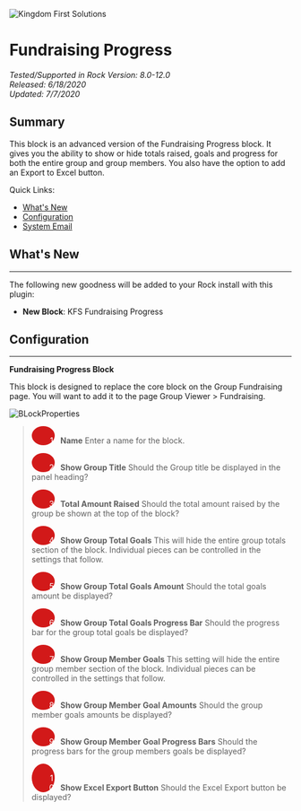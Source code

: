 ![Kingdom First Solutions](https://user-images.githubusercontent.com/81330042/115049197-12a9b580-9ea0-11eb-8e4d-81873a5cd366.png)


# Fundraising Progress
_Tested/Supported in Rock Version:  8.0-12.0_    
_Released:  6/18/2020_   
_Updated:  7/7/2020_   

## Summary

This block is an advanced version of the Fundraising Progress block. It gives you the ability to show or hide totals raised, goals and progress for both the entire group and group members. You also have the option to add an Export to Excel button.

Quick Links:

- [What's New](#whats-new)
- [Configuration](#configuration)
- [System Email](#system-email)

## What's New

---

The following new goodness will be added to your Rock install with this plugin:

- **New Block**: KFS Fundraising Progress

## Configuration

---

**Fundraising Progress Block**

This block is designed to replace the core block on the Group Fundraising page. You will want to add it to the page Group Viewer > Fundraising.



![BLockProperties](https://user-images.githubusercontent.com/81330042/115050956-e98a2480-9ea1-11eb-8291-5539aae24478.png)


> <span style="padding-left: 30px; margin-right: 10px; width: .8em;background: #d21919; border-radius: 100%; color: white; text-align: center; display: inline-block;">&nbsp;&nbsp;1</span>**Name** Enter a name for the block.
>
> <span style="padding-left: 30px; margin-right: 10px; width: .8em;background: #d21919; border-radius: 100%; color: white; text-align: center; display: inline-block;">&nbsp;&nbsp;2</span>**Show Group Title** Should the Group title be displayed in the panel heading?
>
> <span style="padding-left: 30px; margin-right: 10px; width: .8em;background: #d21919; border-radius: 100%; color: white; text-align: center; display: inline-block;">&nbsp;&nbsp;3</span>**Total Amount Raised** Should the total amount raised by the group be shown at the top of the block?
>
> <span style="padding-left: 30px; margin-right: 10px; width: .8em;background: #d21919; border-radius: 100%; color: white; text-align: center; display: inline-block;">&nbsp;&nbsp;4</span>**Show Group Total Goals** This will hide the entire group totals section of the block. Individual pieces can be controlled in the settings that follow.
>
> <span style="padding-left: 30px; margin-right: 10px; width: .8em;background: #d21919; border-radius: 100%; color: white; text-align: center; display: inline-block;">&nbsp;&nbsp;5</span>**Show Group Total Goals Amount** Should the total goals amount be displayed?
>
> <span style="padding-left: 30px; margin-right: 10px; width: .8em;background: #d21919; border-radius: 100%; color: white; text-align: center; display: inline-block;">&nbsp;&nbsp;6</span>**Show Group Total Goals Progress Bar** Should the progress bar for the group total goals be displayed?
>
> <span style="padding-left: 30px; margin-right: 10px; width: .8em;background: #d21919; border-radius: 100%; color: white; text-align: center; display: inline-block;">&nbsp;&nbsp;7</span>**Show Group Member Goals** This setting will hide the entire group member section of the block. Individual pieces can be controlled in the settings that follow.
>
> <span style="padding-left: 30px; margin-right: 10px; width: .8em;background: #d21919; border-radius: 100%; color: white; text-align: center; display: inline-block;">&nbsp;&nbsp;8</span>**Show Group Member Goal Amounts** Should the group member goals amounts be displayed?
>
> <span style="padding-left: 30px; margin-right: 10px; width: .8em;background: #d21919; border-radius: 100%; color: white; text-align: center; display: inline-block;">&nbsp;&nbsp;9</span>**Show Group Member Goal Progress Bars** Should the progress bars for the group members goals be displayed?
>
> <span style="padding-left: 30px; margin-right: 10px; width: .8em;background: #d21919; border-radius: 100%; color: white; text-align: center; display: inline-block;">&nbsp;&nbsp;10</span>**Show Excel Export Button** Should the Excel Export button be displayed?


